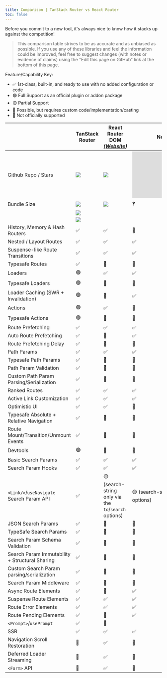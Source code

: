 ```yaml
---
title: Comparison | TanStack Router vs React Router
toc: false
---
```


Before you commit to a new tool, it's always nice to know how it stacks up against the competition!

> This comparison table strives to be as accurate and as unbiased as possible. If you use any of these libraries and feel the information could be improved, feel free to suggest changes (with notes or evidence of claims) using the "Edit this page on GitHub" link at the bottom of this page.

Feature/Capability Key:

- ✅ 1st-class, built-in, and ready to use with no added configuration or code
- 🟢 Full Support as an official plugin or addon package
- 🟡 Partial Support
- 🔶 Possible, but requires custom code/implementation/casting
- 🛑 Not officially supported

|                                                | TanStack Router                                  | React Router DOM [_(Website)_][router]                | Next.JS [_(Website)_][nextjs]                         |
| ---------------------------------------------- | ------------------------------------------------ | ----------------------------------------------------- | ----------------------------------------------------- |
| Github Repo / Stars                            | [![][stars-tanstack-router]][gh-tanstack-router] | [![][stars-router]][gh-router]                        | [![][stars-nextjs]][gh-nextjs]                        |
| Bundle Size                                    | [![][bp-tanstack-router]][bpl-tanstack-router]   | [![][bp-router]][bpl-router]                          | ❓                                                    |
|                                                | [![][bp-tanstack-loaders]][bpl-tanstack-loaders] |                                                       |                                                       |
|                                                | [![][bp-tanstack-actions]][bpl-tanstack-actions] |                                                       |                                                       |
| History, Memory & Hash Routers                 | ✅                                               | ✅                                                    | 🛑                                                    |
| Nested / Layout Routes                         | ✅                                               | ✅                                                    | ✅                                                    |
| Suspense-like Route Transitions                | ✅                                               | ✅                                                    | ✅                                                    |
| Typesafe Routes                                | ✅                                               | 🛑                                                    | 🛑                                                    |
| Loaders                                        | 🟢                                               | ✅                                                    | ✅                                                    |
| Typesafe Loaders                               | 🟢                                               | 🔶                                                    | 🛑                                                    |
| Loader Caching (SWR + Invalidation)            | 🟢                                               | 🛑                                                    | ✅                                                    |
| Actions                                        | 🟢                                               | ✅                                                    | 🛑                                                    |
| Typesafe Actions                               | 🟢                                               | 🔶                                                    | 🛑                                                    |
| Route Prefetching                              | ✅                                               | ✅                                                    | ✅                                                    |
| Auto Route Prefetching                         | ✅                                               | 🛑                                                    | ✅                                                    |
| Route Prefetching Delay                        | ✅                                               | 🔶                                                    | 🛑                                                    |
| Path Params                                    | ✅                                               | ✅                                                    | ✅                                                    |
| Typesafe Path Params                           | ✅                                               | 🛑                                                    | 🛑                                                    |
| Path Param Validation                          | ✅                                               | 🛑                                                    | 🛑                                                    |
| Custom Path Param Parsing/Serialization        | ✅                                               | 🛑                                                    | 🛑                                                    |
| Ranked Routes                                  | ✅                                               | ✅                                                    | ✅                                                    |
| Active Link Customization                      | ✅                                               | ✅                                                    | ✅                                                    |
| Optimistic UI                                  | ✅                                               | ✅                                                    | 🔶                                                    |
| Typesafe Absolute + Relative Navigation        | ✅                                               | 🛑                                                    | 🛑                                                    |
| Route Mount/Transition/Unmount Events          | ✅                                               | 🛑                                                    | 🛑                                                    |
| Devtools                                       | 🟢                                               | 🛑                                                    | 🛑                                                    |
| Basic Search Params                            | ✅                                               | ✅                                                    | ✅                                                    |
| Search Param Hooks                             | ✅                                               | ✅                                                    | ✅                                                    |
| `<Link/>`/`useNavigate` Search Param API       | ✅                                               | 🟡 (search-string only via the `to`/`search` options) | 🟡 (search-string only via the `to`/`search` options) |
| JSON Search Params                             | ✅                                               | 🔶                                                    | 🔶                                                    |
| TypeSafe Search Params                         | ✅                                               | 🛑                                                    | 🛑                                                    |
| Search Param Schema Validation                 | ✅                                               | 🛑                                                    | 🛑                                                    |
| Search Param Immutability + Structural Sharing | ✅                                               | 🛑                                                    | 🛑                                                    |
| Custom Search Param parsing/serialization      | ✅                                               | 🔶                                                    | 🛑                                                    |
| Search Param Middleware                        | ✅                                               | 🛑                                                    | 🛑                                                    |
| Async Route Elements                           | ✅                                               | 🛑                                                    | ✅                                                    |
| Suspense Route Elements                        | ✅                                               | ✅                                                    | ✅                                                    |
| Route Error Elements                           | ✅                                               | ✅                                                    | ✅                                                    |
| Route Pending Elements                         | ✅                                               | 🛑                                                    | ✅                                                    |
| `<Prompt>`/`usePrompt`                         | ✅                                               | 🔶                                                    |                                                       |
| SSR                                            | ✅                                               | ✅                                                    | ✅                                                    |
| Navigation Scroll Restoration                  | 🛑                                               | ✅                                                    | 🛑                                                    |
| Deferred Loader Streaming                      | 🛑                                               | ✅                                                    | 🔶                                                    |
| `<Form>` API                                   | 🛑                                               | ✅                                                    | 🛑                                                    |

[bp-tanstack-router]: https://badgen.net/bundlephobia/minzip/@tanstack/router@beta?label=Router
[bpl-tanstack-router]: https://bundlephobia.com/result?p=@tanstack/router@beta
[bp-tanstack-loaders]: https://badgen.net/bundlephobia/minzip/@tanstack/react-loaders@beta?label=Loaders
[bpl-tanstack-loaders]: https://bundlephobia.com/result?p=@tanstack/react-loaders@beta
[bp-tanstack-actions]: https://badgen.net/bundlephobia/minzip/@tanstack/react-actions@beta?label=Actions
[bpl-tanstack-actions]: https://bundlephobia.com/result?p=@tanstack/react-actions@beta
[gh-tanstack-router]: https://github.com/tanstack/router
[stars-tanstack-router]: https://img.shields.io/github/stars/tanstack/router?label=%F0%9F%8C%9F
[_]: _
[router]: https://reactrouter.com
[bp-router]: https://badgen.net/bundlephobia/minzip/react-router-dom?label=All
[gh-router]: https://github.com/remix-run/react-router
[stars-router]: https://img.shields.io/github/stars/remix-run/react-router?label=%F0%9F%8C%9F
[bpl-router]: https://bundlephobia.com/result?p=react-router-dom
[_]: _
[nextjs]: https://nextjs.org
[bp-nextjs]: https://badgen.net/bundlephobia/minzip/next.js?label=All
[gh-nextjs]: https://github.com/vercel/next.js
[stars-nextjs]: https://img.shields.io/github/stars/vercel/next.js?label=%F0%9F%8C%9F
[bpl-nextjs]: https://bundlephobia.com/result?p=next
